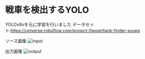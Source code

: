 # 戦車を検出するYOLO
YOLOv8xを元に学習を行いました
データセット:https://universe.roboflow.com/project-0woqr/tank-finder-xuueg


ソース画像
![input](https://github.com/user-attachments/assets/3d638c17-84b9-4a62-8d0d-ec743846a31e)

出力画像
![output](https://github.com/user-attachments/assets/3e647d8a-9abe-4313-b88e-00816be4c2de)
